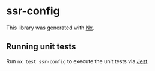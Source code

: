 # ssr-config

This library was generated with [Nx](https://nx.dev).

## Running unit tests

Run `nx test ssr-config` to execute the unit tests via [Jest](https://jestjs.io).
